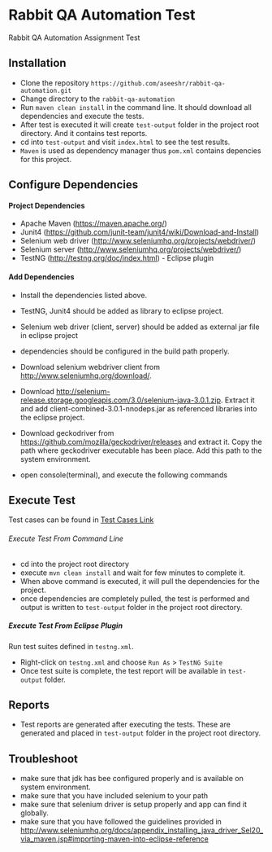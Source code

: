 # Rabbit QA Automation Test

Rabbit QA Automation Assignment Test

## Installation
- Clone the repository `https://github.com/aseeshr/rabbit-qa-automation.git`
- Change directory to the `rabbit-qa-automation`
- Run `maven clean install` in the command line. It should download all dependencies and execute the tests.
- After test is executed it will create `test-output` folder in the project root directory. And it
  contains test reports.
- cd into `test-output` and visit `index.html` to see the test results.
- `Maven` is used as dependency manager thus `pom.xml` contains depencies for this project.

## Configure Dependencies

#### Project Dependencies
- Apache Maven (https://maven.apache.org/)
- Junit4 (https://github.com/junit-team/junit4/wiki/Download-and-Install)
- Selenium web driver (http://www.seleniumhq.org/projects/webdriver/)
- Selenium server (http://www.seleniumhq.org/projects/webdriver/)
- TestNG (http://testng.org/doc/index.html) - Eclipse plugin

#### Add Dependencies
- Install the dependencies listed above.
- TestNG, Junit4 should be added as library to eclipse project.
- Selenium web driver (client, server) should be added as external jar file in
  eclipse project
- dependencies should be configured in the build path properly.

- Download selenium webdriver client from http://www.seleniumhq.org/download/.

- Download http://selenium-release.storage.googleapis.com/3.0/selenium-java-3.0.1.zip.
  Extract it and add client-combined-3.0.1-nnodeps.jar as referenced libraries into the eclipse project.

- Download geckodriver from https://github.com/mozilla/geckodriver/releases and extract it.
  Copy the path where geckodriver executable has been place. Add this path to the system environment.

- open console(terminal), and execute the following commands

## Execute Test

Test cases can be found in [Test
Cases Link](https://docs.google.com/spreadsheets/d/183QGHSFJ3-oap9B56TBpK3nceaGeI2LaHDPLDHlWC2o/edit?usp=sharing)

###### Execute Test From Command Line

- cd into the project root directory
- execute `mvn clean install` and wait for few minutes to complete it.
- When above command is executed, it will pull the dependencies for the project.
- once dependencies are completely pulled, the test is performed and output is written to `test-output`
  folder in the project root directory.

##### Execute Test From Eclipse Plugin

Run test suites defined in `testng.xml`.

- Right-click on `testng.xml` and choose `Run As` > `TestNG Suite`
- Once test suite is complete, the test report will be available in `test-output` folder.

## Reports

- Test reports are generated after executing the tests. These are generated and placed in `test-output` folder
  in the project root directory.


## Troubleshoot

- make sure that jdk has bee configured properly and is available on system environment.
- make sure that you have included selenium to your path
- make sure that selenium driver is setup properly and app can find it globally.
- make sure that you have followed the guidelines provided in
  http://www.seleniumhq.org/docs/appendix_installing_java_driver_Sel20_via_maven.jsp#importing-maven-into-eclipse-reference
